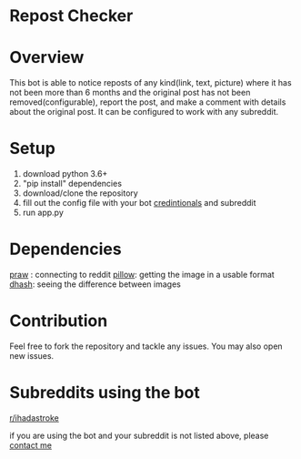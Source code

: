 # Repost Checker

# Overview
This bot is able to notice reposts of any kind(link, text, picture) where it has not been more than 6 months and the original post has not been removed(configurable), report the post, and make a comment with details about the original post. It can be configured to work with any subreddit.

# Setup
1. download python 3.6+
2. "pip install" dependencies
3. download/clone the repository
4. fill out the config file with your bot [credintionals](https://github.com/reddit-archive/reddit/wiki/OAuth2) and subreddit
5. run app.py

# Dependencies
[praw](https://praw.readthedocs.io/en/latest/) : connecting to reddit
[pillow](https://pillow.readthedocs.io/en/latest/): getting the image in a usable format
[dhash](https://github.com/Jetsetter/dhash): seeing the difference between images

# Contribution
Feel free to fork the repository and tackle any issues. You may also open new issues.

# Subreddits using the bot
[r/ihadastroke](https://www.reddit.com/r/ihadastroke/)

if you are using the bot and your subreddit is not listed above, please [contact me](https://www.reddit.com/user/XXAligatorXx)
